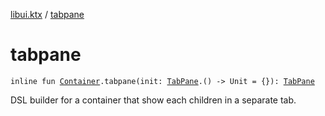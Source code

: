 [libui.ktx](README.md) / [tabpane](tabpane.md)

# tabpane

`inline fun `[`Container`](-container/README.md)`.tabpane(init: `[`TabPane`](-tab-pane/README.md)`.() -> Unit = {}): `[`TabPane`](-tab-pane/README.md)

DSL builder for a container that show each children in a separate tab.

